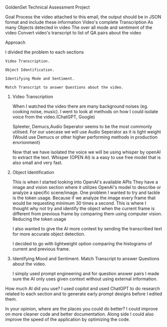 GoldenSet Technical Assessment Project

Goal
Process the video attached to this email, the output should be in JSON format and include these information
Video's complete Transcription
As many Objects detected in video
The over all mode and sentiment of the video
Convert video's transcript to list of QA pairs about the video

Approach

I divided the problem to each sections

    Video Transcription.

    Object Identification.

    Identifying Mode and Sentiment.

    Match Transcript to answer Questions about the video.

1. Video Transcription

   When I watched the video there are many background noises (eg. cooking noise, music).
   I went to look at methods on how I could isolate voice from the video.(ChatGPT, Google)

   Spleeter, Demucs,Audio Seperator seems to be the most commonly utilised.
   For our usecase we will use Audio Seperator as it is light weight (Would use Demucs or other higher performing methods in production envrionment)

   Now that we have isolated the voice we will be using whisper by openAI to extract the text.
   Whisper (OPEN AI) is a easy to use free model that is also small and very fast.

2. Object Identification

   This is when I started looking into OpenAI's available APIs
   They have a image and vision section where it utilizes OpenAI's model to describe or analyze a specific scene/image.
   One problem I wanted to try and tackle is the token usage. Because if we analyze the image every frame that would be requesting minimum 30 times a second. This is where I thought why not try and identify the object when the current frame is different from previous frame by comparing them using computer vision. Reducing the token usage

   I also wanted to give the AI more context by sending the transcribed text for more accurate object detection.

   I decided to go with lightweight option comparing the histograms of current and previous frame.

3. Identifying Mood and Sentiment. Match Transcript to answer Questions about the video.

   I simply used prompt engineering and for question answer pairs I made sure the AI only uses given context without using external information.

How much AI did you use?
I used copilot and used ChatGPT to do research related to each section and to generate early prompt designs before I edited them.

In your opinion, where are the places you could do better?
I could improve on more cleaner code and better documentation.
Along side I could also improve the speed of the application by optimizing the code.
